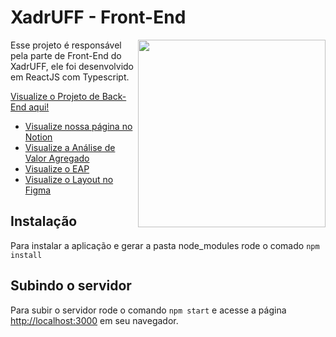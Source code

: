 # XadrUFF - Front-End
<img align="right"  src="https://user-images.githubusercontent.com/50959073/172961331-f144bf54-3d6d-4e67-a63c-d55a44a649fc.png" width="300" height="300" />
Esse projeto é responsável pela parte de Front-End do XadrUFF, ele foi desenvolvido em ReactJS com Typescript.


[Visualize o Projeto de Back-End aqui!](https://github.com/lucasfauster/xadruff-backend)



 - [Visualize nossa página no Notion](https://www.figma.com/file/xH4MrdVl8TFi4ADzO0zdcs/XadrUFF?node-id=0%3A1)
 - [Visualize a Análise de Valor Agregado](https://docs.google.com/spreadsheets/d/1GNKjPhV9bs--8fbKKEkWH3g1j96xQNvAf8fyJ7w5q3w/edit#gid=692033079)
 - [Visualize o EAP](https://docs.google.com/spreadsheets/d/1GNKjPhV9bs--8fbKKEkWH3g1j96xQNvAf8fyJ7w5q3w/edit#gid=692033079)
 - [Visualize o Layout no Figma](https://www.figma.com/file/xH4MrdVl8TFi4ADzO0zdcs/XadrUFF?node-id=0%3A1)

## Instalação
Para instalar a aplicação e gerar a pasta node_modules rode o comado `npm install`

## Subindo o servidor
Para subir o servidor rode o comando `npm start` e acesse a página [http://localhost:3000](http://localhost:3000) em seu navegador.

